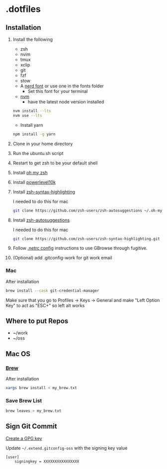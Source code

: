 # .dotfiles

## Installation

1. Install the following

   - zsh
   - nvim
   - tmux
   - xclip
   - git
   - fzf
   - stow
   - A [nerd font](https://www.nerdfonts.com/) or use one in the fonts folder
     - Set this font for your terminal
   - [nvm](https://github.com/nvm-sh/nvm)
     - have the latest node version installed

   ```sh
   nvm install --lts
   nvm use --lts
   ```

   - Install yarn

   ```sh
   npm install -g yarn
   ```

2. Clone in your home directory
3. Run the ubuntu.sh script
4. Restart to get zsh to be your default shell
5. Install [oh my zsh](https://ohmyz.sh/)
6. Install [powerlevel10k](https://github.com/romkatv/powerlevel10k)
7. Install [zsh-syntax-highlighting](https://github.com/zsh-users/zsh-syntax-highlighting)

   I needed to do this for mac

   ```sh
   git clone https://github.com/zsh-users/zsh-autosuggestions ~/.oh-my-zsh/custom/plugins/zsh-autosuggestions
   ```

8. Install [zsh-autosuggestions](https://github.com/zsh-users/zsh-autosuggestions)

   I needed to do this for mac

   ```sh
   git clone https://github.com/zsh-users/zsh-syntax-highlighting.git ~/.oh-my-zsh/custom/plugins/zsh-syntax-highlighting
   ```

9. Follow [.netrc config](https://github.com/tpope/vim-rhubarb) instructions to
   use GBrowse through fugitive.
10. (Optional) add .gitconfig-work for git work email

### Mac

After installation

```sh
brew install --cask git-credential-manager
```

Make sure that you go to Profiles -> Keys -> General and make "Left Option Key" to act as "ESC+" so left alt works

## Where to put Repos

- ~/work
- ~/oss

## Mac OS

### [Brew](https://docs.brew.sh/Installation)

After installation

```sh
xargs brew install < my_brew.txt
```

### Save Brew List

```sh
brew leaves > my_brew.txt
```

## Sign Git Commit

[Create a GPG key](https://docs.github.com/en/authentication/managing-commit-signature-verification/generating-a-new-gpg-key)

Update `~/.extend.gitconfig-oss` with the signing key value

```gitconfig
[user]
    signingkey = XXXXXXXXXXXXXXXX

```
